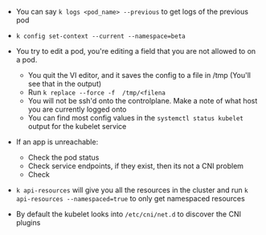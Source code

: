 - You can say `k logs <pod_name> --previous` to get logs of the previous pod
- `k config set-context --current --namespace=beta`
- You try to edit a pod, you're editing a field that you are not allowed to on a pod. 
  - You quit the VI editor, and it saves the config to a file in /tmp (You'll see that in the output)
  - Run `k replace --force -f  /tmp/<filena`
  - You will not be ssh'd onto the controlplane. Make a note of what host you are currently logged onto
  - You can find most config values in the `systemctl status kubelet` output for the kubelet service
- If an app is unreachable:
  - Check the pod status
  - Check service endpoints, if they exist, then its not a CNI problem
  - Check 

- `k api-resources` will give you all the resources in the cluster and run `k api-resources --namespaced=true` to only get namespaced resources
- By default the kubelet looks into `/etc/cni/net.d` to discover the CNI plugins